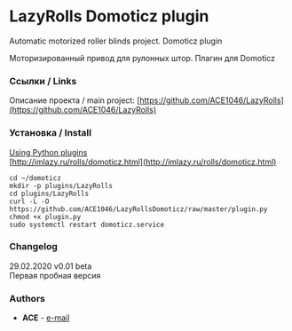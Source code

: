﻿# LazyRolls Domoticz plugin

Automatic motorized roller blinds project. Domoticz plugin

Моторизированный привод для рулонных штор. Плагин для Domoticz

### Ссылки / Links
Описание проекта / main project: [https://github.com/ACE1046/LazyRolls](https://github.com/ACE1046/LazyRolls)

### Установка / Install
[Using Python plugins](https://www.domoticz.com/wiki/Using_Python_plugins) \
[http://imlazy.ru/rolls/domoticz.html](http://imlazy.ru/rolls/domoticz.html)
```
cd ~/domoticz
mkdir -p plugins/LazyRolls
cd plugins/LazyRolls
curl -L -O https://github.com/ACE1046/LazyRollsDomoticz/raw/master/plugin.py
chmod +x plugin.py
sudo systemctl restart domoticz.service
```

### Changelog

29.02.2020 v0.01 beta\
Первая пробная версия

### Authors

* **ACE** - [e-mail](mailto:a_c_e@mail.ru)
